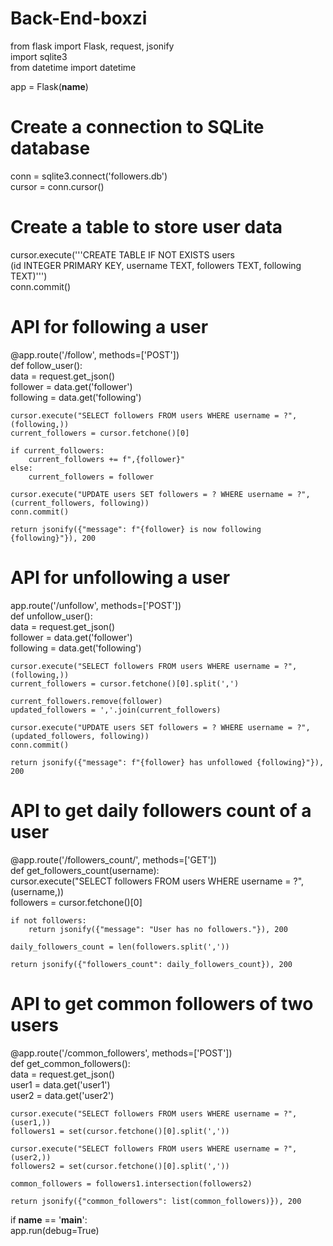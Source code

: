 # Back-End-boxzi

from flask import Flask, request, jsonify  
import sqlite3  
from datetime import datetime  

app = Flask(__name__)  

# Create a connection to SQLite database  

conn = sqlite3.connect('followers.db')  
cursor = conn.cursor()  

# Create a table to store user data  

cursor.execute('''CREATE TABLE IF NOT EXISTS users  
                (id INTEGER PRIMARY KEY, username TEXT, followers TEXT, following TEXT)''')  
conn.commit()  

# API for following a user  

@app.route('/follow', methods=['POST'])  
def follow_user():  
    data = request.get_json()  
    follower = data.get('follower')  
    following = data.get('following')  

    cursor.execute("SELECT followers FROM users WHERE username = ?", (following,))  
    current_followers = cursor.fetchone()[0]  
    
    if current_followers:  
        current_followers += f",{follower}"  
    else:  
        current_followers = follower  

    cursor.execute("UPDATE users SET followers = ? WHERE username = ?", (current_followers, following))  
    conn.commit()  
    
    return jsonify({"message": f"{follower} is now following {following}"}), 200  

# API for unfollowing a user  

app.route('/unfollow', methods=['POST'])  
def unfollow_user():  
    data = request.get_json()  
    follower = data.get('follower')  
    following = data.get('following')  

    cursor.execute("SELECT followers FROM users WHERE username = ?", (following,))  
    current_followers = cursor.fetchone()[0].split(',')  
    
    current_followers.remove(follower)  
    updated_followers = ','.join(current_followers)  

    cursor.execute("UPDATE users SET followers = ? WHERE username = ?", (updated_followers, following))  
    conn.commit()  
    
    return jsonify({"message": f"{follower} has unfollowed {following}"}), 200  

# API to get daily followers count of a user  

@app.route('/followers_count/<username>', methods=['GET'])  
def get_followers_count(username):  
    cursor.execute("SELECT followers FROM users WHERE username = ?", (username,))  
    followers = cursor.fetchone()[0]  
    
    if not followers:  
        return jsonify({"message": "User has no followers."}), 200  

    daily_followers_count = len(followers.split(','))  
    
    return jsonify({"followers_count": daily_followers_count}), 200  

# API to get common followers of two users  

@app.route('/common_followers', methods=['POST'])  
def get_common_followers():  
    data = request.get_json()  
    user1 = data.get('user1')  
    user2 = data.get('user2')  

    cursor.execute("SELECT followers FROM users WHERE username = ?", (user1,))  
    followers1 = set(cursor.fetchone()[0].split(','))  

    cursor.execute("SELECT followers FROM users WHERE username = ?", (user2,))  
    followers2 = set(cursor.fetchone()[0].split(','))  

    common_followers = followers1.intersection(followers2)  
    
    return jsonify({"common_followers": list(common_followers)}), 200  

if __name__ == '__main__':  
    app.run(debug=True) 
